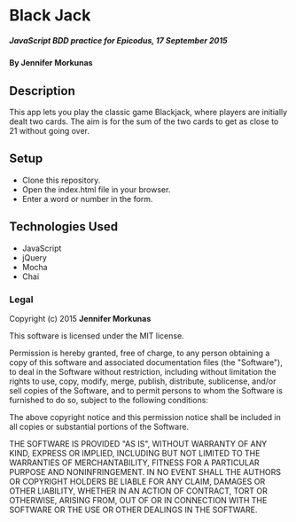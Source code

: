 # Black Jack

##### _JavaScript BDD practice for Epicodus, 17 September 2015_

#### By **Jennifer Morkunas**

## Description

This app lets you play the classic game Blackjack, where players are initially dealt two cards. The aim is for the sum of the two cards to get as close to 21 without going over.

## Setup

* Clone this repository.
* Open the index.html file in your browser.
* Enter a word or number in the form.

## Technologies Used

* JavaScript
* jQuery
* Mocha
* Chai

### Legal

Copyright (c) 2015 **Jennifer Morkunas**

This software is licensed under the MIT license.

Permission is hereby granted, free of charge, to any person obtaining a copy
of this software and associated documentation files (the "Software"), to deal
in the Software without restriction, including without limitation the rights
to use, copy, modify, merge, publish, distribute, sublicense, and/or sell
copies of the Software, and to permit persons to whom the Software is
furnished to do so, subject to the following conditions:

The above copyright notice and this permission notice shall be included in
all copies or substantial portions of the Software.

THE SOFTWARE IS PROVIDED "AS IS", WITHOUT WARRANTY OF ANY KIND, EXPRESS OR
IMPLIED, INCLUDING BUT NOT LIMITED TO THE WARRANTIES OF MERCHANTABILITY,
FITNESS FOR A PARTICULAR PURPOSE AND NONINFRINGEMENT. IN NO EVENT SHALL THE
AUTHORS OR COPYRIGHT HOLDERS BE LIABLE FOR ANY CLAIM, DAMAGES OR OTHER
LIABILITY, WHETHER IN AN ACTION OF CONTRACT, TORT OR OTHERWISE, ARISING FROM,
OUT OF OR IN CONNECTION WITH THE SOFTWARE OR THE USE OR OTHER DEALINGS IN
THE SOFTWARE.
